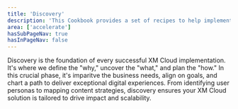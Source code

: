```yaml
---
title: 'Discovery'
description: 'This Cookbook provides a set of recipes to help implementing XM Cloud through setup, configuration and implemenation.'
area: ['accelerate']
hasSubPageNav: true
hasInPageNav: false
---
```


Discovery is the foundation of every successful XM Cloud implementation. It's where we define the "why," uncover the "what," and plan the "how." In this crucial phase, it's imparitve the business needs, align on goals, and chart a path to deliver exceptional digital experiences. From identifying user personas to mapping content strategies, discovery ensures your XM Cloud solution is tailored to drive impact and scalability.
